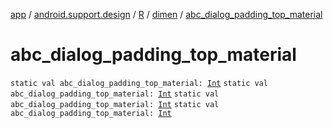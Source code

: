[app](../../../index.md) / [android.support.design](../../index.md) / [R](../index.md) / [dimen](index.md) / [abc_dialog_padding_top_material](.)

# abc_dialog_padding_top_material

`static val abc_dialog_padding_top_material: `[`Int`](https://kotlinlang.org/api/latest/jvm/stdlib/kotlin/-int/index.html)
`static val abc_dialog_padding_top_material: `[`Int`](https://kotlinlang.org/api/latest/jvm/stdlib/kotlin/-int/index.html)
`static val abc_dialog_padding_top_material: `[`Int`](https://kotlinlang.org/api/latest/jvm/stdlib/kotlin/-int/index.html)
`static val abc_dialog_padding_top_material: `[`Int`](https://kotlinlang.org/api/latest/jvm/stdlib/kotlin/-int/index.html)